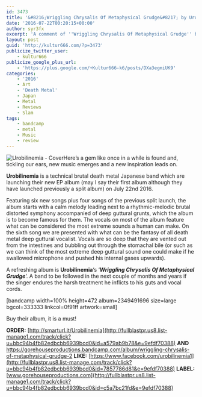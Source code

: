 ```yaml
---
id: 3473
title: '&#8216;Wriggling Chrysalis Of Metaphysical Grudge&#8217; by Urobilinemia &#8211; A Comment'
date: '2016-07-22T00:20:15+00:00'
author: syr3fx
excerpt: 'A comment of ''Wriggling Chrysalis Of Metaphysical Grudge'' by Urobilinemia (2016).'
layout: post
guid: 'http://kultur666.com/?p=3473'
publicize_twitter_user:
    - kultur666
publicize_google_plus_url:
    - 'https://plus.google.com/+Kultur666-k6/posts/DXa3egmiUK9'
categories:
    - '2016'
    - Art
    - 'Death Metal'
    - Japan
    - Metal
    - Reviews
    - Slam
tags:
    - bandcamp
    - metal
    - Music
    - review
---
```


![Urobilinemia - Cover](http://localhost:8080/wp-content/uploads/2016/07/urobilinemia-cover.jpg)Here’s a gem like once in a while is found and, tickling our ears, new music emerges and a new inspiration leads on.

**Urobilinemia** is a technical brutal death metal Japanese band which are launching their new EP album (may I say their first album although they have launched previously a split album) on July 22nd 2016.

Featuring six new songs plus four songs of the previous split launch, the album starts with a calm melody leading next to a rhythmic-melodic brutal distorted symphony accompanied of deep guttural grunts, which the album is to become famous for them. The vocals on most of the album feature what can be considered the most extreme sounds a human can make. On the sixth song we are presented with what can be the fantasy of all death metal deep guttural vocalist. Vocals are so deep that they are vented out from the intestines and bubbling out through the stomachal bile (or such as we can think of the most extreme deep guttural sound one could make if he swallowed microphone and pushed his internal gases upwards).

A refreshing album is **Urobilinemia**‘s ‘***Wriggling Chrysalis Of Metaphysical Grudge***‘. A band to be followed in the next couple of months and years if the singer endures the harsh treatment he inflicts to his guts and vocal cords.

\[bandcamp width=100% height=472 album=2349491696 size=large bgcol=333333 linkcol=0f91ff artwork=small\]

Buy their album, it is a must!

**ORDER:** [http://smarturl.it/Urobilinemia](http://fullblastpr.us8.list-manage1.com/track/click?u=bbc94b4fb82edbcbb6939bcd0&id=a579ab9b78&e=9efdf70388) **AND** <https://gorehouseproductions.bandcamp.com/album/wriggling-chrysalis-of-metaphysical-grudge-2>
**LIKE:** [https://www.facebook.com/urobilinemia1](http://fullblastpr.us8.list-manage.com/track/click?u=bbc94b4fb82edbcbb6939bcd0&id=7857786d81&e=9efdf70388)
**LABEL:** [www.gorehouseproductions.com](http://fullblastpr.us8.list-manage1.com/track/click?u=bbc94b4fb82edbcbb6939bcd0&id=c5a7bc21fd&e=9efdf70388)